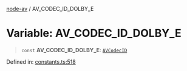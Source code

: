 [node-av](../globals.md) / AV\_CODEC\_ID\_DOLBY\_E

# Variable: AV\_CODEC\_ID\_DOLBY\_E

> `const` **AV\_CODEC\_ID\_DOLBY\_E**: [`AVCodecID`](../type-aliases/AVCodecID.md)

Defined in: [constants.ts:518](https://github.com/seydx/av/blob/f8631fc881b394300b1479f511d55cf1c370a87f/src/constants/constants.ts#L518)
